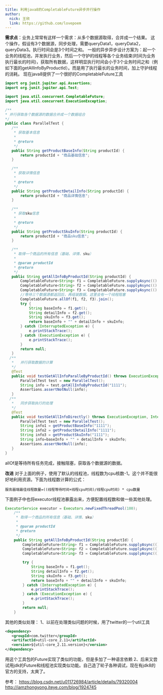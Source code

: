 ```yaml
---
title: 利用java8的CompletableFuture异步并行操作
author: 
  nick: 王欣
  link: https://github.com/lovepoem
---
```

**需求点**：业务上常常有这样一个需求：从多个数据源取得，合并成一个结果。
   这个操作，假设有3个数据源，同步处理，需要queryData1，queryData2，queryData3。执行时间会是3个时间之和。
   一般的异步异步设计方案为：起一个业务的线程池，并发执行业务，然后一个守护的线程等各个业务结束(时间为业务执行最长的时间)，获取所有数据，这样明显执行时间会小于3个业务时间之和（例如下面的getAllInfoByProductId）。而是用了执行最长的业务时间，加上守护线程的消耗。
     现在java8提供了一个很好的CompletableFuture工具
 ```java
import org.junit.jupiter.api.Assertions;
import org.junit.jupiter.api.Test;

import java.util.concurrent.CompletableFuture;
import java.util.concurrent.ExecutionException;

/**
 * 并行获取各个数据源的数据合并成一个数据组合
 */
public class ParallelTest {
    /**
     * 获取基本信息
     *
     * @return
     */
    public String getProductBaseInfo(String productId) {
        return productId + "商品基础信息";
    }

    /**
     * 获取详情信息
     *
     * @return
     */
    public String getProductDetailInfo(String productId) {
        return productId + "商品详情信息";
    }

    /**
     * 获取sku信息
     *
     * @return
     */
    public String getProductSkuInfo(String productId) {
        return productId + "商品sku信息";
    }

    /**
     * 取得一个商品的所有信息（基础、详情、sku）
     *
     * @param productId
     * @return
     */
    public String getAllInfoByProductId(String productId) {
        CompletableFuture<String> f1 = CompletableFuture.supplyAsync(() -> getProductBaseInfo(productId));
        CompletableFuture<String> f2 = CompletableFuture.supplyAsync(() -> getProductDetailInfo(productId));
        CompletableFuture<String> f3 = CompletableFuture.supplyAsync(() -> getProductSkuInfo(productId));
        //等待三个数据源都返回后，再组装数据。这里会有一个线程阻塞
        CompletableFuture.allOf(f1, f2, f3).join();
        try {
            String baseInfo = f1.get();
            String detailInfo = f2.get();
            String skuInfo = f3.get();
            return baseInfo + "" + detailInfo + skuInfo;
        } catch (InterruptedException e) {
            e.printStackTrace();
        } catch (ExecutionException e) {
            e.printStackTrace();
        }
        return null;
    }
   /**
    *   并行获取数据的计算
    */
    @Test
    public void testGetAllInfoParalleByProductId() throws ExecutionException, InterruptedException {
        ParallelTest test = new ParallelTest();
        String info = test.getAllInfoByProductId("1111");
        Assertions.assertNotNull(info);
    }
   /**
    *   同步获取执行的处理
    */
    @Test
    public void testGetAllInfoDirectly() throws ExecutionException, InterruptedException {
        ParallelTest test = new ParallelTest();
        String info1 = getProductBaseInfo("1111");
        String info2 = getProductDetailInfo("1111");
        String info3 = getProductSkuInfo("1111");
        String info=baseInfo + "" + detailInfo + skuInfo;
        Assertions.assertNotNull(info);
    }
}
 ```
allOf是等待所有任务完成，接触阻塞，获取各个数据源的数据。

**改进**
对于上面的例子，使用了默认的线程池，线程数为cpu核数-1。这个并不能很好地利用资源。下面为线程数计算的公式：

```
服务器端最佳线程数量=((线程等待时间+线程cpu时间)/线程cpu时间) * cpu数量
```
下面例子中也将executor线程池暴露出来，方便配置线程数和做一些其他处理。
```java
ExecutorService executor = Executors.newFixedThreadPool(100);    
    /**
     * 取得一个商品的所有信息（基础、详情、sku）
     *
     * @param productId
     * @return
     */
    public String getAllInfoByProductId(String productId) {
        CompletableFuture<String> f1 = CompletableFuture.supplyAsync(() -> getProductBaseInfo(productId),executor);
        CompletableFuture<String> f2 = CompletableFuture.supplyAsync(() -> getProductDetailInfo(productId),executor);
        CompletableFuture<String> f3 = CompletableFuture.supplyAsync(() -> getProductSkuInfo(productId),executor);

        try {
            String baseInfo = f1.get();
            String detailInfo = f2.get();
            String skuInfo = f3.get();
            return baseInfo + "" + detailInfo + skuInfo;
        } catch (InterruptedException e) {
            e.printStackTrace();
        } catch (ExecutionException e) {
            e.printStackTrace();
        }
        return null;
    }

```



其他的类似处理：
1、以前在处理类似问题的时候，用了twitter的一个util工具
 ```xml
<dependency>
	<groupId>com.twitter</groupId>
	<artifactId>util-core_2.11</artifactId>
	<version>${util-core_2.11.version}</version>
</dependency>
 ```
 用这个工具包的Future实现了类似的功能，但是多加了一种语言依赖
 2、后来又尝试用jdk的Future和线程池实现类似功能。自己造了轮子各种调试，现在有jdk8的官方的支持，太爽了。

 参考：
 https://blog.csdn.net/u011726984/article/details/79320004
 http://iamzhongyong.iteye.com/blog/1924745
